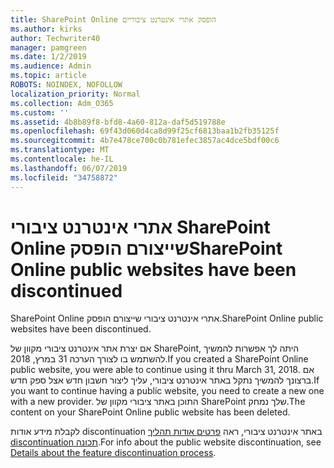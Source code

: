 ```yaml
---
title: SharePoint Online הופסק אתרי אינטרנט ציבוריים
ms.author: kirks
author: Techwriter40
manager: pamgreen
ms.date: 1/2/2019
ms.audience: Admin
ms.topic: article
ROBOTS: NOINDEX, NOFOLLOW
localization_priority: Normal
ms.collection: Adm_O365
ms.custom: ''
ms.assetid: 4b8b89f8-bfd8-4a60-812a-daf5d519788e
ms.openlocfilehash: 69f43d060d4ca8d99f25cf6813baa1b2fb35125f
ms.sourcegitcommit: 4b7e478ce700c0b781efec3857ac4dce5bdf00c6
ms.translationtype: MT
ms.contentlocale: he-IL
ms.lasthandoff: 06/07/2019
ms.locfileid: "34758872"
---
```

# <a name="sharepoint-online-public-websites-have-been-discontinued"></a><span data-ttu-id="d5c00-102">אתרי אינטרנט ציבורי SharePoint Online שייצורם הופסק</span><span class="sxs-lookup"><span data-stu-id="d5c00-102">SharePoint Online public websites have been discontinued</span></span>

<span data-ttu-id="d5c00-103">SharePoint Online אתרי אינטרנט ציבורי שייצורם הופסק.</span><span class="sxs-lookup"><span data-stu-id="d5c00-103">SharePoint Online public websites have been discontinued.</span></span>

<span data-ttu-id="d5c00-104">אם יצרת אתר אינטרנט ציבורי מקוון של SharePoint, היתה לך אפשרות להמשיך להשתמש בו לצורך הערכה 31 במרץ, 2018.</span><span class="sxs-lookup"><span data-stu-id="d5c00-104">If you created a SharePoint Online public website, you were able to continue using it thru March 31, 2018.</span></span> <span data-ttu-id="d5c00-105">אם ברצונך להמשיך נתקל באתר אינטרנט ציבורי, עליך ליצור חשבון חדש אצל ספק חדש.</span><span class="sxs-lookup"><span data-stu-id="d5c00-105">If you want to continue having a public website, you need to create a new one with a new provider.</span></span> <span data-ttu-id="d5c00-106">התוכן באתר ציבורי מקוון של SharePoint שלך נמחק.</span><span class="sxs-lookup"><span data-stu-id="d5c00-106">The content on your SharePoint Online public website has been deleted.</span></span>

<span data-ttu-id="d5c00-107">לקבלת מידע אודות discontinuation באתר אינטרנט ציבורי, ראה [פרטים אודות תהליך discontinuation תכונה](https://go.microsoft.com/fwlink/?linkid=866980).</span><span class="sxs-lookup"><span data-stu-id="d5c00-107">For info about the public website discontinuation, see [Details about the feature discontinuation process](https://go.microsoft.com/fwlink/?linkid=866980).</span></span>
